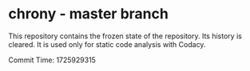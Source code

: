 # chrony - master branch

This repository contains the frozen state of the repository.
Its history is cleared. It is used only for static code
analysis with Codacy.

Commit Time: 1725929315